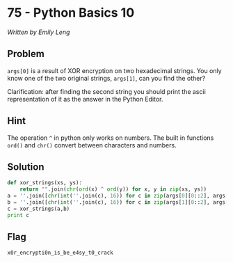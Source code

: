 # 75 - Python Basics 10

*Written by Emily Leng*

## Problem

`args[0]` is a result of XOR encryption on two hexadecimal strings. You only know one of the two original strings, `args[1]`, can you find the other?

Clarification: after finding the second string you should print the ascii representation of it as the answer in the Python Editor.

## Hint

The operation `^` in python only works on numbers. The built in functions `ord()` and `chr()` convert between characters and numbers.

## Solution

```python
def xor_strings(xs, ys):
    return "".join(chr(ord(x) ^ ord(y)) for x, y in zip(xs, ys))
a = ''.join([chr(int(''.join(c), 16)) for c in zip(args[0][0::2], args[0][1::2])])
b = ''.join([chr(int(''.join(c), 16)) for c in zip(args[1][0::2], args[1][1::2])])
c = xor_strings(a,b)
print c
```

## Flag

`x0r_encrypti0n_is_be_e4sy_t0_crack`
